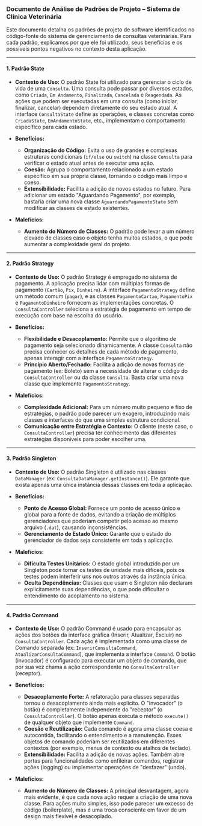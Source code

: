 ### **Documento de Análise de Padrões de Projeto – Sistema de Clínica Veterinária**

Este documento detalha os padrões de projeto de software identificados no código-fonte do sistema de gerenciamento de consultas veterinárias. Para cada padrão, explicamos por que ele foi utilizado, seus benefícios e os possíveis pontos negativos no contexto desta aplicação.

---

#### **1. Padrão State**

*   **Contexto de Uso:** O padrão State foi utilizado para gerenciar o ciclo de vida de uma `Consulta`. Uma consulta pode passar por diversos estados, como `Criada`, `Em Andamento`, `Finalizada`, `Cancelada` e `Reagendada`. As ações que podem ser executadas em uma consulta (como iniciar, finalizar, cancelar) dependem diretamente do seu estado atual. A interface `ConsultaState` define as operações, e classes concretas como `CriadaState`, `EmAndamentoState`, etc., implementam o comportamento específico para cada estado.

*   **Benefícios:**
    *   **Organização do Código:** Evita o uso de grandes e complexas estruturas condicionais (`if/else` ou `switch`) na classe `Consulta` para verificar o estado atual antes de executar uma ação.
    *   **Coesão:** Agrupa o comportamento relacionado a um estado específico em sua própria classe, tornando o código mais limpo e coeso.
    *   **Extensibilidade:** Facilita a adição de novos estados no futuro. Para adicionar um estado "Aguardando Pagamento", por exemplo, bastaria criar uma nova classe `AguardandoPagamentoState` sem modificar as classes de estado existentes.

*   **Malefícios:**
    *   **Aumento do Número de Classes:** O padrão pode levar a um número elevado de classes caso o objeto tenha muitos estados, o que pode aumentar a complexidade geral do projeto.

---

#### **2. Padrão Strategy**

*   **Contexto de Uso:** O padrão Strategy é empregado no sistema de pagamento. A aplicação precisa lidar com múltiplas formas de pagamento (`Cartão`, `Pix`, `Dinheiro`). A interface `PagamentoStrategy` define um método comum (`pagar`), e as classes `PagamentoCartao`, `PagamentoPix` e `PagamentoDinheiro` fornecem as implementações concretas. O `ConsultaController` seleciona a estratégia de pagamento em tempo de execução com base na escolha do usuário.

*   **Benefícios:**
    *   **Flexibilidade e Desacoplamento:** Permite que o algoritmo de pagamento seja selecionado dinamicamente. A classe `Consulta` não precisa conhecer os detalhes de cada método de pagamento, apenas interagir com a interface `PagamentoStrategy`.
    *   **Princípio Aberto/Fechado:** Facilita a adição de novas formas de pagamento (ex: Boleto) sem a necessidade de alterar o código do `ConsultaController` ou da classe `Consulta`. Basta criar uma nova classe que implemente `PagamentoStrategy`.

*   **Malefícios:**
    *   **Complexidade Adicional:** Para um número muito pequeno e fixo de estratégias, o padrão pode parecer um exagero, introduzindo mais classes e interfaces do que uma simples estrutura condicional.
    *   **Comunicação entre Estratégia e Contexto:** O cliente (neste caso, o `ConsultaController`) precisa ter conhecimento das diferentes estratégias disponíveis para poder escolher uma.

---

#### **3. Padrão Singleton**

*   **Contexto de Uso:** O padrão Singleton é utilizado nas classes `DataManager` (ex: `ConsultaDataManager.getInstance()`). Ele garante que exista apenas uma única instância dessas classes em toda a aplicação.

*   **Benefícios:**
    *   **Ponto de Acesso Global:** Fornece um ponto de acesso único e global para a fonte de dados, evitando a criação de múltiplos gerenciadores que poderiam competir pelo acesso ao mesmo arquivo (`.dat`), causando inconsistências.
    *   **Gerenciamento de Estado Único:** Garante que o estado do gerenciador de dados seja consistente em toda a aplicação.

*   **Malefícios:**
    *   **Dificulta Testes Unitários:** O estado global introduzido por um Singleton pode tornar os testes de unidade mais difíceis, pois os testes podem interferir uns nos outros através da instância única.
    *   **Oculta Dependências:** Classes que usam o Singleton não declaram explicitamente suas dependências, o que pode dificultar o entendimento do acoplamento no sistema.

---

#### **4. Padrão Command**

*   **Contexto de Uso:** O padrão Command é usado para encapsular as ações dos botões da interface gráfica (Inserir, Atualizar, Excluir) no `ConsultaController`. Cada ação é implementada como uma classe de Comando separada (ex: `InserirConsultaCommand`, `AtualizarConsultaCommand`), que implementa a interface `Command`. O botão (invocador) é configurado para executar um objeto de comando, que por sua vez chama a ação correspondente no `ConsultaController` (receptor).

*   **Benefícios:**
    *   **Desacoplamento Forte:** A refatoração para classes separadas tornou o desacoplamento ainda mais explícito. O "invocador" (o botão) é completamente independente do "receptor" (o `ConsultaController`). O botão apenas executa o método `execute()` de qualquer objeto que implemente `Command`.
    *   **Coesão e Reutilização:** Cada comando é agora uma classe coesa e autocontida, facilitando o entendimento e a manutenção. Esses objetos de comando poderiam ser reutilizados em diferentes contextos (por exemplo, menus de contexto ou atalhos de teclado).
    *   **Extensibilidade:** Facilita a adição de novas ações. Também abre portas para funcionalidades como enfileirar comandos, registrar ações (logging) ou implementar operações de "desfazer" (undo).

*   **Malefícios:**
    *   **Aumento do Número de Classes:** A principal desvantagem, agora mais evidente, é que cada nova ação requer a criação de uma nova classe. Para ações muito simples, isso pode parecer um excesso de código (boilerplate), mas é uma troca consciente em favor de um design mais flexível e desacoplado.
